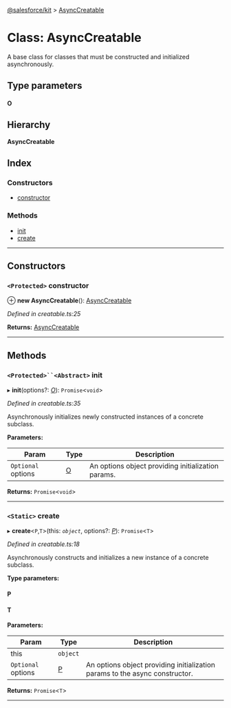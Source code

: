 [@salesforce/kit](../README.md) > [AsyncCreatable](../classes/asynccreatable.md)

# Class: AsyncCreatable

A base class for classes that must be constructed and initialized asynchronously.

## Type parameters
#### O 
## Hierarchy

**AsyncCreatable**

## Index

### Constructors

* [constructor](asynccreatable.md#constructor)

### Methods

* [init](asynccreatable.md#init)
* [create](asynccreatable.md#create)

---

## Constructors

<a id="constructor"></a>

### `<Protected>` constructor

⊕ **new AsyncCreatable**(): [AsyncCreatable](asynccreatable.md)

*Defined in creatable.ts:25*

**Returns:** [AsyncCreatable](asynccreatable.md)

___

## Methods

<a id="init"></a>

### `<Protected>``<Abstract>` init

▸ **init**(options?: *[O]()*): `Promise`<`void`>

*Defined in creatable.ts:35*

Asynchronously initializes newly constructed instances of a concrete subclass.

**Parameters:**

| Param | Type | Description |
| ------ | ------ | ------ |
| `Optional` options | [O]() |  An options object providing initialization params. |

**Returns:** `Promise`<`void`>

___
<a id="create"></a>

### `<Static>` create

▸ **create**<`P`,`T`>(this: *`object`*, options?: *[P]()*): `Promise`<`T`>

*Defined in creatable.ts:18*

Asynchronously constructs and initializes a new instance of a concrete subclass.

**Type parameters:**

#### P 
#### T 
**Parameters:**

| Param | Type | Description |
| ------ | ------ | ------ |
| this | `object` |
| `Optional` options | [P]() |  An options object providing initialization params to the async constructor. |

**Returns:** `Promise`<`T`>

___

